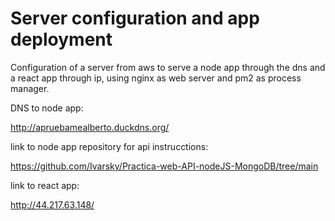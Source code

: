 # Server configuration and app deployment

Configuration of a server from aws to serve a node app through the dns and a react app through ip, using nginx as web server and pm2 as process manager.

DNS to node app:

http://apruebamealberto.duckdns.org/

link to node app repository for api instrucctions:

https://github.com/Ivarsky/Practica-web-API-nodeJS-MongoDB/tree/main

link to react app:

http://44.217.63.148/

